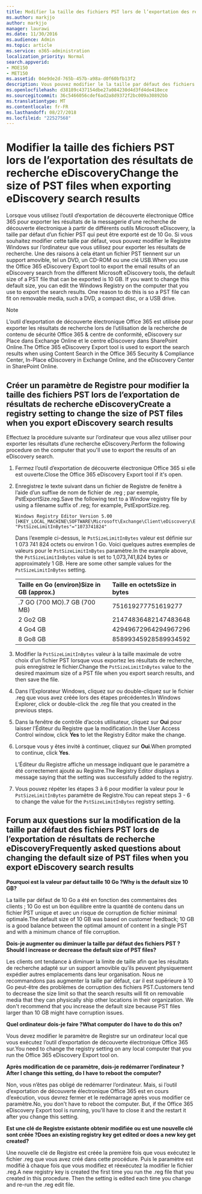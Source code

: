 ```yaml
---
title: Modifier la taille des fichiers PST lors de l’exportation des résultats de recherche eDiscovery
ms.author: markjjo
author: markjjo
manager: laurawi
ms.date: 11/30/2016
ms.audience: Admin
ms.topic: article
ms.service: o365-administration
localization_priority: Normal
search.appverid:
- MOE150
- MET150
ms.assetid: 04e9de2d-765b-457b-a98a-d0f60bfb13f2
description: Vous pouvez modifier le la taille par défaut des fichiers PST qui est téléchargé sur votre ordinateur lorsque vous exportez des résultats de recherche eDiscovery.
ms.openlocfilehash: d38189c437154dbe27a084230d4d3fd4de418ece
ms.sourcegitcommit: 36c5466056cdef6ad2a8d9372f2bc009a30892bb
ms.translationtype: MT
ms.contentlocale: fr-FR
ms.lasthandoff: 08/27/2018
ms.locfileid: "22527568"
---
```

# <a name="change-the-size-of-pst-files-when-exporting-ediscovery-search-results"></a><span data-ttu-id="43f58-103">Modifier la taille des fichiers PST lors de l’exportation des résultats de recherche eDiscovery</span><span class="sxs-lookup"><span data-stu-id="43f58-103">Change the size of PST files when exporting eDiscovery search results</span></span>

<span data-ttu-id="43f58-p101">Lorsque vous utilisez l’outil d’exportation de découverte électronique Office 365 pour exporter les résultats de la messagerie d’une recherche de découverte électronique à partir de différents outils Microsoft eDiscovery, la taille par défaut d’un fichier PST qui peut être exporté est de 10 Go. Si vous souhaitez modifier cette taille par défaut, vous pouvez modifier le Registre Windows sur l’ordinateur que vous utilisez pour exporter les résultats de recherche. Une des raisons à cela étant un fichier PST tiennent sur un support amovible, tel un DVD, un CD-ROM ou une clé USB.</span><span class="sxs-lookup"><span data-stu-id="43f58-p101">When you use the Office 365 eDiscovery Export tool to export the email results of an eDiscovery search from the different Microsoft eDiscovery tools, the default size of a PST file that can be exported is 10 GB. If you want to change this default size, you can edit the Windows Registry on the computer that you use to export the search results. One reason to do this is so a PST file can fit on removable media, such a DVD, a compact disc, or a USB drive.</span></span> 
  
> [!NOTE]
>  <span data-ttu-id="43f58-107">L’outil d’exportation de découverte électronique Office 365 est utilisée pour exporter les résultats de recherche lors de l’utilisation de la recherche de contenu de sécurité Office 365 &amp; centre de conformité, eDiscovery sur Place dans Exchange Online et le centre eDiscovery dans SharePoint Online.</span><span class="sxs-lookup"><span data-stu-id="43f58-107">The Office 365 eDiscovery Export tool is used to export the search results when using Content Search in the Office 365 Security &amp; Compliance Center, In-Place eDiscovery in Exchange Online, and the eDiscovery Center in SharePoint Online.</span></span> 
  
## <a name="create-a-registry-setting-to-change-the-size-of-pst-files-when-you-export-ediscovery-search-results"></a><span data-ttu-id="43f58-108">Créer un paramètre de Registre pour modifier la taille des fichiers PST lors de l’exportation de résultats de recherche eDiscovery</span><span class="sxs-lookup"><span data-stu-id="43f58-108">Create a registry setting to change the size of PST files when you export eDiscovery search results</span></span>

<span data-ttu-id="43f58-109">Effectuez la procédure suivante sur l’ordinateur que vous allez utiliser pour exporter les résultats d’une recherche eDiscovery.</span><span class="sxs-lookup"><span data-stu-id="43f58-109">Perform the following procedure on the computer that you'll use to export the results of an eDiscovery search.</span></span>
  
1. <span data-ttu-id="43f58-110">Fermez l’outil d’exportation de découverte électronique Office 365 si elle est ouverte.</span><span class="sxs-lookup"><span data-stu-id="43f58-110">Close the Office 365 eDiscovery Export tool if it's open.</span></span> 
    
2. <span data-ttu-id="43f58-111">Enregistrez le texte suivant dans un fichier de Registre de fenêtre à l’aide d’un suffixe de nom de fichier de .reg ; par exemple, PstExportSize.reg.</span><span class="sxs-lookup"><span data-stu-id="43f58-111">Save the following text to a Window registry file by using a filename suffix of .reg; for example, PstExportSize.reg.</span></span> 
    
    ```
    Windows Registry Editor Version 5.00
    [HKEY_LOCAL_MACHINE\SOFTWARE\Microsoft\Exchange\Client\eDiscovery\ExportTool]
    "PstSizeLimitInBytes"="1073741824"
    ```

    <span data-ttu-id="43f58-p102">Dans l’exemple ci-dessus, le `PstSizeLimitInBytes` valeur est définie sur 1 073 741 824 octets ou environ 1 Go. Voici quelques autres exemples de valeurs pour le `PstSizeLimitInBytes` paramètre.</span><span class="sxs-lookup"><span data-stu-id="43f58-p102">In the example above, the  `PstSizeLimitInBytes` value is set to 1,073,741,824 bytes or approximately 1 GB. Here are some other sample values for the  `PstSizeLimitInBytes` setting.</span></span> 
    
    |<span data-ttu-id="43f58-114">**Taille en Go (environ)**</span><span class="sxs-lookup"><span data-stu-id="43f58-114">**Size in GB (approx.)**</span></span>|<span data-ttu-id="43f58-115">**Taille en octets**</span><span class="sxs-lookup"><span data-stu-id="43f58-115">**Size in bytes**</span></span>|
    |:-----|:-----|
    |<span data-ttu-id="43f58-116">.7 GO (700 MO)</span><span class="sxs-lookup"><span data-stu-id="43f58-116">.7 GB (700 MB)</span></span>  <br/> |<span data-ttu-id="43f58-117">751619277</span><span class="sxs-lookup"><span data-stu-id="43f58-117">751619277</span></span>  <br/> |
    |<span data-ttu-id="43f58-118">2 Go</span><span class="sxs-lookup"><span data-stu-id="43f58-118">2 GB</span></span>  <br/> |<span data-ttu-id="43f58-119">2147483648</span><span class="sxs-lookup"><span data-stu-id="43f58-119">2147483648</span></span>  <br/> |
    |<span data-ttu-id="43f58-120">4 Go</span><span class="sxs-lookup"><span data-stu-id="43f58-120">4 GB</span></span>  <br/> |<span data-ttu-id="43f58-121">4294967296</span><span class="sxs-lookup"><span data-stu-id="43f58-121">4294967296</span></span>  <br/> |
    |<span data-ttu-id="43f58-122">8 Go</span><span class="sxs-lookup"><span data-stu-id="43f58-122">8 GB</span></span>  <br/> |<span data-ttu-id="43f58-123">8589934592</span><span class="sxs-lookup"><span data-stu-id="43f58-123">8589934592</span></span>  <br/> |
   
3. <span data-ttu-id="43f58-124">Modifier la `PstSizeLimitInBytes` valeur à la taille maximale de votre choix d’un fichier PST lorsque vous exportez les résultats de recherche, puis enregistrez le fichier.</span><span class="sxs-lookup"><span data-stu-id="43f58-124">Change the `PstSizeLimitInBytes` value to the desired maximum size of a PST file when you export search results, and then save the file.</span></span> 
    
4. <span data-ttu-id="43f58-125">Dans l’Explorateur Windows, cliquez sur ou double-cliquez sur le fichier .reg que vous avez créée lors des étapes précédentes.</span><span class="sxs-lookup"><span data-stu-id="43f58-125">In Windows Explorer, click or double-click the .reg file that you created in the previous steps.</span></span>
    
5. <span data-ttu-id="43f58-126">Dans la fenêtre de contrôle d’accès utilisateur, cliquez sur **Oui** pour laisser l’Éditeur du Registre que la modification.</span><span class="sxs-lookup"><span data-stu-id="43f58-126">In the User Access Control window, click **Yes** to let the Registry Editor make the change.</span></span> 
    
6. <span data-ttu-id="43f58-127">Lorsque vous y êtes invité à continuer, cliquez sur **Oui**.</span><span class="sxs-lookup"><span data-stu-id="43f58-127">When prompted to continue, click **Yes**.</span></span>
    
    <span data-ttu-id="43f58-128">L’Éditeur du Registre affiche un message indiquant que le paramètre a été correctement ajouté au Registre.</span><span class="sxs-lookup"><span data-stu-id="43f58-128">The Registry Editor displays a message saying that the setting was successfully added to the registry.</span></span>
    
7. <span data-ttu-id="43f58-129">Vous pouvez répéter les étapes 3 à 6 pour modifier la valeur pour le `PstSizeLimitInBytes` paramètre de Registre.</span><span class="sxs-lookup"><span data-stu-id="43f58-129">You can repeat steps 3 - 6 to change the value for the  `PstSizeLimitInBytes` registry setting.</span></span> 
  
## <a name="frequently-asked-questions-about-changing-the-default-size-of-pst-files-when-you-export-ediscovery-search-results"></a><span data-ttu-id="43f58-130">Forum aux questions sur la modification de la taille par défaut des fichiers PST lors de l’exportation de résultats de recherche eDiscovery</span><span class="sxs-lookup"><span data-stu-id="43f58-130">Frequently asked questions about changing the default size of PST files when you export eDiscovery search results</span></span>

 <span data-ttu-id="43f58-131">**Pourquoi est la valeur par défaut taille 10 Go ?**</span><span class="sxs-lookup"><span data-stu-id="43f58-131">**Why is the default size 10 GB?**</span></span>
  
<span data-ttu-id="43f58-132">La taille par défaut de 10 Go a été en fonction des commentaires des clients ; 10 Go est un bon équilibre entre la quantité de contenu dans un fichier PST unique et avec un risque de corruption de fichier minimal optimale.</span><span class="sxs-lookup"><span data-stu-id="43f58-132">The default size of 10 GB was based on customer feedback; 10 GB is a good balance between the optimal amount of content in a single PST and with a minimum chance of file corruption.</span></span>
  
 <span data-ttu-id="43f58-133">**Dois-je augmenter ou diminuer la taille par défaut des fichiers PST ?**</span><span class="sxs-lookup"><span data-stu-id="43f58-133">**Should I increase or decrease the default size of PST files?**</span></span>
  
<span data-ttu-id="43f58-p103">Les clients ont tendance à diminuer la limite de taille afin que les résultats de recherche adapté sur un support amovible qu’ils peuvent physiquement expédier autres emplacements dans leur organisation. Nous ne recommandons pas augmenter la taille par défaut, car il est supérieure à 10 Go peut-être des problèmes de corruption des fichiers PST.</span><span class="sxs-lookup"><span data-stu-id="43f58-p103">Customers tend to decrease the size limit so that the search results will fit on removable media that they can physically ship other locations in their organization. We don't recommend that you increase the default size because PST files larger than 10 GB might have corruption issues.</span></span>
  
 <span data-ttu-id="43f58-136">**Quel ordinateur dois-je faire ?**</span><span class="sxs-lookup"><span data-stu-id="43f58-136">**What computer do I have to do this on?**</span></span>
  
<span data-ttu-id="43f58-137">Vous devez modifier le paramètre de Registre sur un ordinateur local que vous exécutez l’outil d’exportation de découverte électronique Office 365 sur.</span><span class="sxs-lookup"><span data-stu-id="43f58-137">You need to change the registry setting on any local computer that you run the Office 365 eDiscovery Export tool on.</span></span>
  
 <span data-ttu-id="43f58-138">**Après modification de ce paramètre, dois-je redémarrer l’ordinateur ?**</span><span class="sxs-lookup"><span data-stu-id="43f58-138">**After I change this setting, do I have to reboot the computer?**</span></span>
  
<span data-ttu-id="43f58-p104">Non, vous n’êtes pas obligé de redémarrer l’ordinateur. Mais, si l’outil d’exportation de découverte électronique Office 365 est en cours d’exécution, vous devrez fermer et le redémarrage après vous modifier ce paramètre.</span><span class="sxs-lookup"><span data-stu-id="43f58-p104">No, you don't have to reboot the computer. But, if the Office 365 eDiscovery Export tool is running, you'll have to close it and the restart it after you change this setting.</span></span>
  
 <span data-ttu-id="43f58-141">**Est une clé de Registre existante obtenir modifiée ou est une nouvelle clé sont créée ?**</span><span class="sxs-lookup"><span data-stu-id="43f58-141">**Does an existing registry key get edited or does a new key get created?**</span></span>
  
<span data-ttu-id="43f58-p105">Une nouvelle clé de Registre est créée la première fois que vous exécutez le fichier .reg que vous avez créé dans cette procédure. Puis le paramètre est modifié à chaque fois que vous modifiez et réexécutez la modifier le fichier .reg.</span><span class="sxs-lookup"><span data-stu-id="43f58-p105">A new registry key is created the first time you run the .reg file that you created in this procedure. Then the setting is edited each time you change and re-run the .reg edit file.</span></span>
